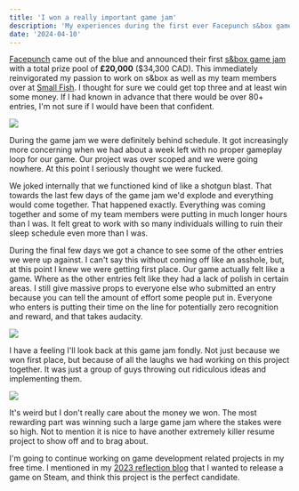 ```yaml
---
title: 'I won a really important game jam'
description: 'My experiences during the first ever Facepunch s&box game jam'
date: '2024-04-10'
---
```


[Facepunch](https://facepunch.com/) came out of the blue and announced their first [s&box game jam](https://asset.party/c/gamejam1) with a total prize pool of **£20,000** ($34,300 CAD). This immediately reinvigorated my passion to work on s&box
as well as my team members over at [Small Fish](https://smallfi.sh/). I thought for sure we could get top three and at least win some money. If I had known in advance that there would be over 80+ entries, I'm not sure if I would have been that confident.

<Img src="sauna-1.jpg" />

<Heading title="It is so over...?" />

During the game jam we were definitely behind schedule. It got increasingly more concerning when we had about a week left with no proper gameplay loop for our game. Our project was over scoped and we were going nowhere. At this point I seriously thought we were fucked.

We joked internally that we functioned kind of like a shotgun blast. That towards the last few days of the game jam we'd explode and everything would come together. That happened exactly. Everything was coming together and some of my team members were putting in much longer hours than I was. It felt great to work with so many individuals willing to ruin their sleep schedule even more than I was.

During the final few days we got a chance to see some of the other entries we were up against. I can't say this without coming off like an asshole, but, at this point I knew we were getting first place. Our game actually felt like a game. Where as the other entries felt like they had a lack of polish in certain areas. I still give massive props to everyone else who submitted an entry because you can tell the amount of effort some people put in. Everyone who enters is putting their time on the line for potentially zero recognition and reward, and that takes audacity.

<Img src="sauna-2.jpg" />

<Heading title="My overall thoughts" />

I have a feeling I'll look back at this game jam fondly. Not just because we won first place, but because of all the laughs we had working on this project together. It was just a group of guys throwing out ridiculous ideas and implementing them.

<Img src="sauna-3.jpg" />

It's weird but I don't really care about the money we won. The most rewarding part was winning such a large game jam where the stakes were so high. Not to mention it is nice to have another extremely killer resume project to show off and to brag about.

I'm going to continue working on game development related projects in my free time. I mentioned in my [2023 reflection blog](https://matek.dev/blog/one-blog/) that I wanted to release a game on Steam, and think this project is the perfect candidate.

<Spotify src="track/1xHbeaBnk5tV1BEInmVKlw?si=e734aaca1d054726" />
